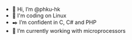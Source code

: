 - 👋 Hi, I’m @phku-hk
- 🐧 I'm coding on Linux
- ✒️ I’m confident in C, C# and PHP
- 🔬 I’m currently working with microprocessors

<!---
phku-hk/phku-hk is a ✨ special ✨ repository because its `README.md` (this file) appears on your GitHub profile.
You can click the Preview link to take a look at your changes.
--->
